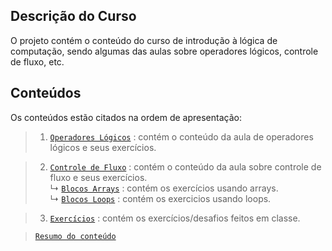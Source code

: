 ## Descrição do Curso

O projeto contém o conteúdo do curso de introdução à lógica de computação, sendo algumas das aulas sobre operadores lógicos, controle de fluxo, etc. 

## Conteúdos

Os conteúdos estão citados na ordem de apresentação:

> 1. [`Operadores Lógicos`](https://github.com/jsrbrt/Dio-java-basico/blob/main/1-logica-condicional-e-controle-de-fluxo/src/OperadoresLogicos.java) : contém o conteúdo da aula de operadores lógicos e seus exercícios.

> 2. [`Controle de Fluxo`](https://github.com/jsrbrt/Dio-java-basico/blob/main/1-logica-condicional-e-controle-de-fluxo/src/ControleDeFluxo.java) : contém o conteúdo da aula sobre controle de fluxo e seus exercícios.<br>
>    ↳ [`Blocos Arrays`](https://github.com/jsrbrt/Dio-java-basico/blob/main/1-logica-condicional-e-controle-de-fluxo/src/ExercicioArrays.java) : contém os exercícios usando arrays. <br>
>    ↳ [`Blocos Loops`](https://github.com/jsrbrt/Dio-java-basico/blob/main/1-logica-condicional-e-controle-de-fluxo/src/ExercicioLoops.java) : contém os exercicios usando loops.

>3. [`Exercícios`](https://github.com/jsrbrt/Dio-java-basico/tree/main/1-logica-condicional-e-controle-de-fluxo/src/ExerciciosMetodos) : contém os exercícios/desafios feitos em classe.

>[`Resumo do conteúdo`](https://github.com/jsrbrt/Dio-java-basico/blob/main/1-logica-condicional-e-controle-de-fluxo/src/README.md)
